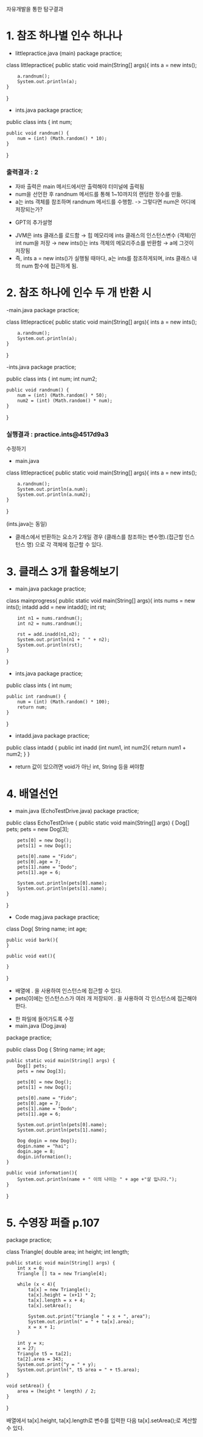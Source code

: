 자유개발을 통한 탐구결과

# 1. 참조 하나별 인수 하나나
- littlepractice.java (main)
package practice;

class littlepractice{
    public static void main(String[] args){
        ints a = new ints();

        a.randnum();
        System.out.println(a);
    }
}

- ints.java
package practice;

public class ints {
    int num;

    public void randnum() {
        num = (int) (Math.random() * 10);
    }
}

### 출력결과 : 2

* 자바 출력은 main 메서드에서만 출력해야 터미널에 출력됨
* num을 선언한 후 randnum 메서드를 통해 1~10까지의 랜덤한 정수를 만듦.
* a는 ints 객체를 참조하며 randnum 메서드를 수행함. -> 그렇다면 num은 어디에 저장되는가?

- GPT의 추가설명
* JVM은 ints 클래스를 로드함 → 힙 메모리에 ints 클래스의 인스턴스변수 (객체)인 int num을 저장 → new ints()는 ints 객체의 메모리주소를 반환함 → a에 그것이 저장됨
* 즉, ints a = new ints()가 실행될 때마다, a는 ints를 참조하게되며, ints 클래스 내의 num 함수에 접근하게 됨.


# 2. 참조 하나에 인수 두 개 반환 시
-main.java
package practice;

class littlepractice{
    public static void main(String[] args){
        ints a = new ints();

        a.randnum();
        System.out.println(a);
    }
}

-ints.java
package practice;

public class ints {
    int num;
    int num2;

    public void randnum() {
        num = (int) (Math.random() * 50);
        num2 = (int) (Math.random() * num);
    }
}

### 실행결과 : practice.ints@4517d9a3

수정하기
- main.java

class littlepractice{
    public static void main(String[] args){
        ints a = new ints();

        a.randnum();
        System.out.println(a.num);
        System.out.println(a.num2);
    }

}

(ints.java는 동일)
* 클래스에서 반환하는 요소가 2개일 경우 (클래스를 참조하는 변수명).(접근할 인스턴스 명) 으로 각 객체에 접근할 수 있다.


# 3. 클래스 3개 활용해보기
- main.java
package practice;

class mainprogress{
    public static void main(String[] args){
        ints nums = new ints();
        intadd add = new intadd();
        int rst;

        int n1 = nums.randnum();
        int n2 = nums.randnum();

        rst = add.inadd(n1,n2);
        System.out.println(n1 + " " + n2);
        System.out.println(rst);
    }
}

- ints.java
package practice;

public class ints {
    int num;

    public int randnum() {
        num = (int) (Math.random() * 100);
        return num;
    }
}

- intadd.java
package practice;

public class intadd {
    public int inadd (int num1, int num2){
        return num1 + num2;
    }
}

* return 값이 있으려면 void가 아닌 int, String 등을 써야함

# 4. 배열선언
- main.java (EchoTestDrive.java)
package practice;

public class EchoTestDrive {
    public static void main(String[] args) {
        Dog[] pets;
        pets = new Dog[3];

        pets[0] = new Dog();
        pets[1] = new Dog();

        pets[0].name = "Fido";
        pets[0].age = 7;
        pets[1].name = "Dodo";
        pets[1].age = 6;

        System.out.println(pets[0].name);
        System.out.println(pets[1].name);
    }
}


- Code mag.java
package practice;

class Dog{
    String name;
    int age;
    
    public void bark(){
    }

    public void eat(){

    }
}

* 배열에 . 을 사용하여 인스턴스에 접근할 수 있다.
* pets[0]에는 인스턴스스가 여러 개 저장되어 . 을 사용하여 각 인스턴스에 접근해야한다.

- 한 파일에 들어가도록 수정
- main.java (Dog.java)

package practice;

public class Dog {
    String name;
    int age;

    public static void main(String[] args) {
        Dog[] pets;
        pets = new Dog[3];

        pets[0] = new Dog();
        pets[1] = new Dog();

        pets[0].name = "Fido";
        pets[0].age = 7;
        pets[1].name = "Dodo";
        pets[1].age = 6;

        System.out.println(pets[0].name);
        System.out.println(pets[1].name);

        Dog dogin = new Dog();
        dogin.name = "hai";
        dogin.age = 8;
        dogin.information();
    }

    public void information(){
        System.out.println(name + " 이의 나이는 " + age +"살 입니다.");
    }
}


# 5. 수영장 퍼즐 p.107
package practice;

class Triangle{
    double area;
    int height;
    int length;

    public static void main(String[] args) {
        int x = 0;
        Triangle [] ta = new Triangle[4];

        while (x < 4){
            ta[x] = new Triangle();
            ta[x].height = (x+1) * 2;
            ta[x].length = x + 4;
            ta[x].setArea();

            System.out.print("triangle " + x + ", area");
            System.out.println(" = " + ta[x].area);
            x = x + 1;
        }

        int y = x;
        x = 27;
        Triangle t5 = ta[2];
        ta[2].area = 343;
        System.out.print("y = " + y);
        System.out.println(", t5 area = " + t5.area);
    }

    void setArea() {
        area = (height * length) / 2;
    }
}

배열에서 ta[x].height, ta[x].length로 변수를 입력한 다음 ta[x].setArea();로 계산할 수 있다.